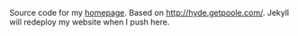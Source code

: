 Source code for my [homepage](http://wahidsadik.github.com). Based on http://hyde.getpoole.com/. Jekyll will redeploy my website when I push here.